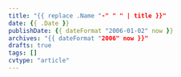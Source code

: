```yaml
---
title: "{{ replace .Name "-" " " | title }}"
date: {{ .Date }}
publishDate: {{ dateFormat "2006-01-02" now }}
archives: "{{ dateFormat "2006" now }}"
drafts: true
tags: []
cvtype: "article"
---
```

